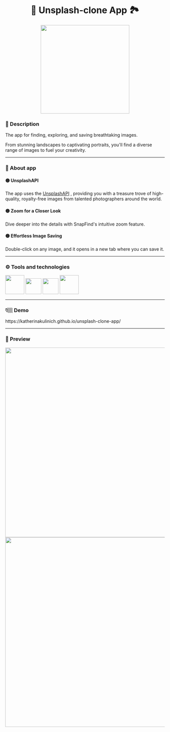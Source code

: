 
<h1  align="center"> 🌅 Unsplash-clone App 🏞️</h1>

<p  align="center">
  <img width="280" src="https://github.com/KatherinaKulinich/unsplash-clone-app/assets/109860560/ec33e8dd-ec83-4e46-96f0-48bf5d7b65d6">
</p>

<h3>💬 Description </h3>
<p>
  The app for finding, exploring, and saving breathtaking images.
</p>
<p>
  From stunning landscapes to captivating portraits, you'll find a diverse range of images to fuel your creativity.
</p>

<hr/>

<h3>📲 About app</h3>

<h4>🟡 UnsplashAPI </h5>
<p>The app uses the <a href='https://unsplash.com/developers'>UnsplashAPI</a> , providing you with a treasure trove of high-quality, royalty-free images from talented photographers around the world. </p>
<h4>🟡 Zoom for a Closer Look </h5>
<p>Dive deeper into the details with SnapFind's intuitive zoom feature.  </p>
<h4>🟡 Effortless Image Saving </h5>
<p>Double-click on any image, and it opens in a new tab where you can save it.</p>

<hr/>

<h3>⚙️ Tools and technologies</h3>
<span>
  <img width='60' src="https://user-images.githubusercontent.com/25181517/192158954-f88b5814-d510-4564-b285-dff7d6400dad.png"/>
</span>
<span>
  <img width='50' src="https://user-images.githubusercontent.com/25181517/192158956-48192682-23d5-4bfc-9dfb-6511ade346bc.png"/>
</span>
<span>
  <img width='50' src="https://user-images.githubusercontent.com/25181517/117447155-6a868a00-af3d-11eb-9cfe-245df15c9f3f.png"/>
</span>
<span>
  <img width='60' src="https://user-images.githubusercontent.com/25181517/187955008-981340e6-b4cc-441b-80cf-7a5e94d29e7e.png"/>
</span>

<hr/>


<h3>👇🏼 Demo</h3>
<p>https://katherinakulinich.github.io/unsplash-clone-app/</p>

<hr/>

<h3>👀 Preview</h3>
<p align='center'>
  <img width='600' src="https://github.com/KatherinaKulinich/unsplash-clone-app/assets/109860560/3cf62b3a-7ea6-4e87-9a22-daac8d18aa82"/>
  <img width='600' src="https://github.com/KatherinaKulinich/unsplash-clone-app/assets/109860560/a211fabd-9996-4a0f-adea-de2b79b4e62b"/>
</p>





